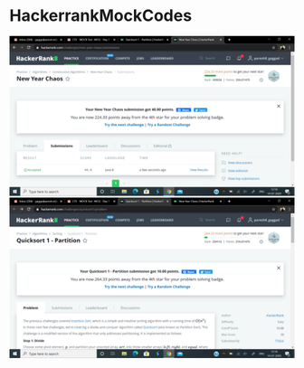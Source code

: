 # HackerrankMockCodes
<img src="https://github.com/PareshGaggad/HackerrankMockCodes/blob/master/14_July_2020/NewYearChaos.png">
<img src="https://github.com/PareshGaggad/HackerrankMockCodes/blob/master/14_July_2020/Partition.png">
